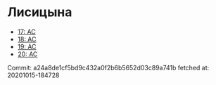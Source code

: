 # Лисицына
- [17: AC](17.md)
- [18: AC](18.md)
- [19: AC](19.md)
- [20: AC](20.md)

Commit: a24a8de1cf5bd9c432a0f2b6b5652d03c89a741b
 fetched at: 20201015-184728
